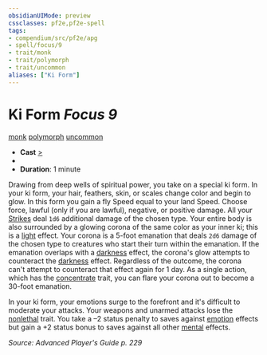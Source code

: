 ```yaml
---
obsidianUIMode: preview
cssclasses: pf2e,pf2e-spell
tags:
- compendium/src/pf2e/apg
- spell/focus/9
- trait/monk
- trait/polymorph
- trait/uncommon
aliases: ["Ki Form"]
---
```

# Ki Form *Focus 9*   
[monk](rules/traits/monk.md "Monk Class Trait")  [polymorph](rules/traits/polymorph.md "Polymorph Effect Trait")  [uncommon](rules/traits/uncommon.md "Uncommon Rarity Trait")  

- **Cast** [>](rules/core-rulebook/chapter-9-playing-the-game.md#Actions "Single Action") 
- 
- **Duration**: 1 minute

Drawing from deep wells of spiritual power, you take on a special ki form. In your ki form, your hair, feathers, skin, or scales change color and begin to glow. In this form you gain a fly Speed equal to your land Speed. Choose force, lawful (only if you are lawful), negative, or positive damage. All your [Strikes](rules/actions/strike.md) deal `1d6` additional damage of the chosen type. Your entire body is also surrounded by a glowing corona of the same color as your inner ki; this is a [light](rules/traits/light.md "Light Effect Trait") effect. Your corona is a 5-foot emanation that deals `2d6` damage of the chosen type to creatures who start their turn within the emanation. If the emanation overlaps with a [darkness](rules/traits/darkness.md "Darkness Effect Trait") effect, the corona's glow attempts to counteract the [darkness](rules/traits/darkness.md "Darkness Effect Trait") effect. Regardless of the outcome, the corona can't attempt to counteract that effect again for 1 day. As a single action, which has the [concentrate](rules/traits/concentrate.md "Concentrate Action & Ability Trait") trait, you can flare your corona out to become a 30-foot emanation.

In your ki form, your emotions surge to the forefront and it's difficult to moderate your attacks. Your weapons and unarmed attacks lose the [nonlethal](rules/traits/nonlethal.md "Nonlethal Weapon Trait") trait. You take a –2 status penalty to saves against [emotion](rules/traits/emotion.md "Emotion Effect Trait") effects but gain a +2 status bonus to saves against all other [mental](rules/traits/mental.md "Mental Effect Trait") effects.

*Source: Advanced Player's Guide p. 229*